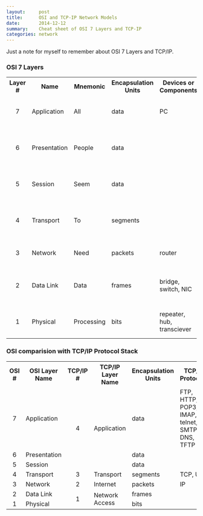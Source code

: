 ```yaml
---
layout:     post
title:      OSI and TCP-IP Network Models
date:       2014-12-12
summary:    Cheat sheet of OSI 7 Layers and TCP-IP
categories: network
---
```


Just a note for myself to remember about OSI 7 Layers and TCP/IP. 

### OSI 7 Layers

<table align="center">
    <tbody>
        <tr>
            <th style="text-align: center;">Layer #</th>
            <th style="text-align: center;">Name</th>
            <th style="text-align: center;">Mnemonic</th>
            <th style="text-align: center;">Encapsulation Units</th>
            <th style="text-align: center;">Devices or Components</th>
            <th style="text-align: center;">Keywords/Description</th>
        </tr>
        <tr>
            <td style="text-align: center;">7</td>
            <td>Application</td>
            <td>All</td>
            <td>data</td>
            <td>PC</td>
            <td>Network services for application processes, such as file, print, messaging, database services</td>
        </tr>
        <tr>
            <td style="text-align: center;">6</td>
            <td>Presentation</td>
            <td>People</td>
            <td>data</td>
            <td></td>
            <td>Standard interface to data for the application layer. MIME encoding, data encryption, conversion, formatting, compression</td>
        </tr>
        <tr>
            <td style="text-align: center;">5</td>
            <td>Session</td>
            <td>Seem</td>
            <td>data</td>
            <td></td>
            <td>Interhost communication. Establishes, manages and terminates connection between applications</td>
        </tr>
        <tr>
            <td style="text-align: center;">4</td>
            <td>Transport</td>
            <td>To</td>
            <td>segments</td>
            <td></td>
            <td>End-to-end connections and reliability. Segmentation/desegmentation of data in proper sequence. Flow control</td>
        </tr>
        <tr>
            <td style="text-align: center;">3</td>
            <td>Network</td>
            <td>Need</td>
            <td>packets</td>
            <td>router</td>
            <td>Logical addressing and path determination. Routing. Reporting delivery errors</td>
        </tr>
        <tr>
            <td style="text-align: center;">2</td>
            <td>Data Link</td>
            <td>Data</td>
            <td>frames</td>
            <td>bridge, switch, NIC</td>
            <td>Physical addressing and access to media. Two sublayers: Logical Link Control (LLC) and Media Access Control (MAC)</td>
        </tr>
        <tr>
            <td style="text-align: center;">1</td>
            <td>Physical</td>
            <td>Processing</td>
            <td>bits</td>
            <td>repeater, hub, transciever</td>
            <td>Binary transmission signals and encoding. Layout of pins, voltages, cable specifications, modulation</td>
        </tr>
    </tbody>
</table>

### OSI comparision with TCP/IP Protocol Stack


<table align="center">
    <tbody>
        <tr>
            <th style="text-align: center;">OSI #</th>
            <th style="text-align: center;">OSI Layer Name</th>
            <th style="text-align: center;">TCP/IP #</th>
            <th style="text-align: center;">TCP/IP Layer Name</th>
            <th style="text-align: center;">Encapsulation Units</th>
            <th style="text-align: center;">TCP/IP Protocols</th>
        </tr>
        <tr>
            <td style="text-align: center;">7</td>
            <td>Application</td>
            <td style="text-align: center;" rowspan="3">4</td>
            <td rowspan="3">Application</td>
            <td>data</td>
            <td>FTP, HTTP, POP3, IMAP, telnet, SMTP, DNS, TFTP</td>
        </tr>
        <tr>
            <td style="text-align: center;">6</td>
            <td>Presentation</td>
            <td>data</td>
            <td></td>
        </tr>
        <tr>
            <td style="text-align: center;">5</td>
            <td>Session</td>
            <td>data</td>
            <td></td>
        </tr>
        <tr>
            <td style="text-align: center;">4</td>
            <td>Transport</td>
            <td style="text-align: center;">3</td>
            <td>Transport</td>
            <td>segments</td>
            <td>TCP, UDP</td>
        </tr>
        <tr>
            <td style="text-align: center;">3</td>
            <td>Network</td>
            <td style="text-align: center;">2</td>
            <td>Internet</td>
            <td>packets</td>
            <td>IP</td>
        </tr>
        <tr>
            <td style="text-align: center;">2</td>
            <td>Data Link</td>
            <td style="text-align: center;" rowspan="2">1</td>
            <td rowspan="2">Network Access</td>
            <td>frames</td>
            <td></td>
        </tr>
        <tr>
            <td style="text-align: center;">1</td>
            <td>Physical</td>
            <td>bits</td>
            <td></td>
        </tr>
    </tbody>
</table>